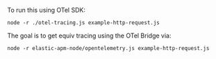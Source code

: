 
To run this using OTel SDK:

    node -r ./otel-tracing.js example-http-request.js

The goal is to get equiv tracing using the OTel Bridge via:

    node -r elastic-apm-node/opentelemetry.js example-http-request.js

